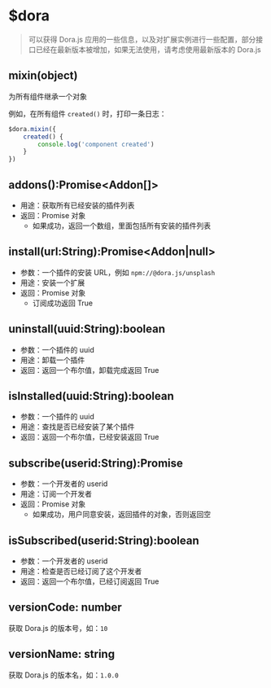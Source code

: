 # $dora
> 可以获得 Dora.js 应用的一些信息，以及对扩展实例进行一些配置，部分接口已经在最新版本被增加，如果无法使用，请考虑使用最新版本的 Dora.js

## mixin(object)
为所有组件继承一个对象

例如，在所有组件 `created()` 时，打印一条日志：
```javascript
$dora.mixin({
    created() {
        console.log('component created')
    }
})
```
## addons():Promise<Addon[]>

- 用途：获取所有已经安装的插件列表
- 返回：Promise 对象
    - 如果成功，返回一个数组，里面包括所有安装的插件列表

## install(url:String):Promise<Addon|null>

 - 参数：一个插件的安装 URL，例如 `npm://@dora.js/unsplash`
 - 用途：安装一个扩展
 - 返回：Promise 对象
    - 订阅成功返回 True

## uninstall(uuid:String):boolean

- 参数：一个插件的 uuid
- 用途：卸载一个插件
- 返回：返回一个布尔值，卸载完成返回 True

## isInstalled(uuid:String):boolean

- 参数：一个插件的 uuid
- 用途：查找是否已经安装了某个插件
- 返回：返回一个布尔值，已经安装返回 True

## subscribe(userid:String):Promise<boolean>

- 参数：一个开发者的 userid
- 用途：订阅一个开发者
- 返回：Promise 对象
    - 如果成功，用户同意安装，返回插件的对象，否则返回空

## isSubscribed(userid:String):boolean

- 参数：一个开发者的 userid
- 用途：检查是否已经订阅了这个开发者
- 返回：返回一个布尔值，已经订阅返回 True

## versionCode: number
获取 Dora.js 的版本号，如：`10`

## versionName: string
获取 Dora.js 的版本名，如：`1.0.0`
